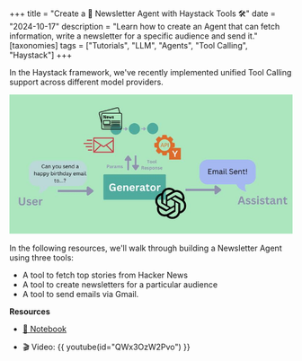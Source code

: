 +++
title = "Create a 📰 Newsletter Agent with Haystack Tools 🛠️"
date = "2024-10-17"
description = "Learn how to create an Agent that can fetch information, write a newsletter for a specific audience and send it."
[taxonomies]
tags = ["Tutorials", "LLM", "Agents", "Tool Calling", "Haystack"]
+++

In the Haystack framework, we've recently implemented unified Tool Calling support across different model providers.

![Newsletter Agent](newsletter_agent.jpeg)

In the following resources, we'll walk through building a Newsletter Agent using three tools:
- A tool to fetch top stories from Hacker News
- A tool to create newsletters for a particular audience
- A tool to send emails via Gmail.

**Resources**
- [📓 Notebook](https://haystack.deepset.ai/cookbook/newsletter-agent)

- 🎬 Video: {{ youtube(id="QWx3OzW2Pvo") }}